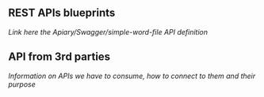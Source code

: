 ## REST APIs blueprints

_Link here the Apiary/Swagger/simple-word-file API definition_

## API from 3rd parties

_Information on APIs we have to consume, how to connect to them and their purpose_
